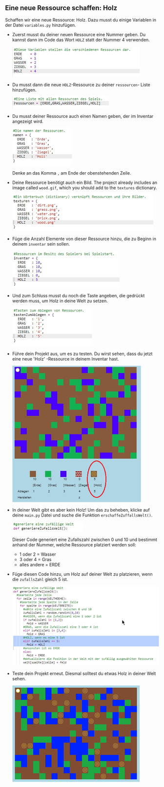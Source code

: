 ## Eine neue Ressource schaffen: Holz

Schaffen wir eine neue Ressource: Holz. Dazu musst du einige Variablen in der Datei `variables.py` hinzufügen.

+ Zuerst musst du deiner neuen Ressource eine Nummer geben. Du kannst dann im Code das Wort `HOLZ` statt der Nummer 4 verwenden.
    
    ![screenshot](images/craft-wood-const.png)

+ Du musst dann die neue `HOLZ`-Ressource zu deiner `ressourcen`- Liste hinzufügen.
    
    ![screenshot](images/craft-wood-resources.png)

+ Du musst deiner Ressource auch einen Namen geben, der im Inventar angezeigt wird.
    
    ![screenshot](images/craft-wood-name.png)
    
    Denke an das Komma `,` am Ende der obenstehenden Zeile.

+ Deine Ressource benötigt auch ein Bild. The project already includes an image called `wood.gif`, which you should add to the `textures` dictionary.
    
    ![screenshot](images/craft-wood-texture.png)

+ Füge die Anzahl Elemente von dieser Ressource hinzu, die zu Beginn in deinem `inventar` sein sollen.
    
    ![screenshot](images/craft-wood-inventory.png)

+ Und zum Schluss musst du noch die Taste angeben, die gedrückt werden muss, um Holz in deine Welt zu setzen.
    
    ![screenshot](images/craft-wood-placekey.png)

+ Führe dein Projekt aus, um es zu testen. Du wirst sehen, dass du jetzt eine neue 'Holz' -Ressource in deinem Inventar hast.
    
    ![screenshot](images/craft-wood-test.png)

+ In deiner Welt gibt es aber kein Holz! Um das zu beheben, klicke auf deine `main.py` Datei und suche die Funktion `erschaffeZuffallsWelt()`.
    
    ![screenshot](images/craft-wood-random1.png)
    
    Dieser Code generiert eine Zufallszahl zwischen 0 und 10 und bestimmt anhand der Nummer, welche Ressource platziert werden soll:
    
    + 1 oder 2 = Wasser
    + 3 oder 4 = Gras
    + alles andere = ERDE

+ Füge diesen Code hinzu, um Holz auf deiner Welt zu platzieren, wenn die `zufallsZahl` gleich 5 ist.
    
    ![screenshot](images/craft-wood-random2.png)

+ Teste dein Projekt erneut. Diesmal solltest du etwas Holz in deiner Welt sehen.
    
    ![screenshot](images/craft-wood-test2.png)